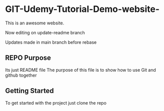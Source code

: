 # GIT-Udemy-Tutorial-Demo-website-

This is an awesome website.

Now editing on update-readme branch

Updates made in main branch before rebase


## REPO Purpose

Its just README file
The purpose of this file is to show how to use Git and github together

## Getting Started

To get started with the project just clone the repo
